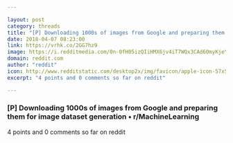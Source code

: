 ```yaml
---

layout: post
category: threads
title: "[P] Downloading 1000s of images from Google and preparing them for image dataset generation"
date: 2018-04-07 08:23:00
link: https://vrhk.co/2GG7hz9
image: https://i.redditmedia.com/0n-0fH05izQIiHMX6jv4iT7WQx3CAd60myKjeYeCgS0.jpg?w=320&s=651e7f6336d89bc6e12b9f0df9ae62cf
domain: reddit.com
author: "reddit"
icon: http://www.redditstatic.com/desktop2x/img/favicon/apple-icon-57x57.png
excerpt: "4 points and 0 comments so far on reddit"

---
```


### [P] Downloading 1000s of images from Google and preparing them for image dataset generation • r/MachineLearning

4 points and 0 comments so far on reddit
